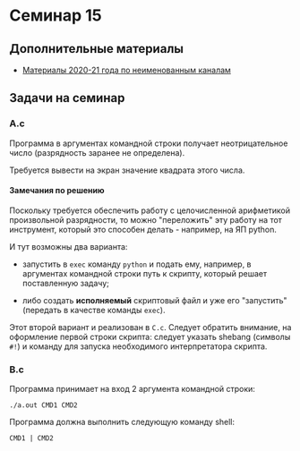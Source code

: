 # Семинар 15

## Дополнительные материалы

* [Материалы 2020-21 года по неименованным каналам](https://github.com/blackav/hse-caos-2020/tree/master/17-pipe)

## Задачи на семинар


### A.c

Программа в аргументах командной строки получает неотрицательное число
(разрядность заранее не определена).

Требуется вывести на экран значение квадрата этого числа.

#### Замечания по решению

Поскольку требуется обеспечить работу с целочисленной арифметикой произвольной
разрядности, то можно "переложить" эту работу на тот инструмент, который это
способен делать - например, на ЯП python.

И тут возможны два варианта:

* запустить в `exec` команду `python` и подать ему, например,
  в аргументах командной строки путь к скрипту, который решает поставленную задачу;

* либо создать **исполняемый** скриптовый файл и уже его "запустить" (передать в качестве команды `exec`).

Этот второй вариант и реализован в `C.c`. Следует обратить внимание, на оформление
первой строки скрипта: следует указать shebang (символы `#!`) и команду для запуска
необходимого интерпретатора скрипта.

### B.c

Программа принимает на вход 2 аргумента командной строки:

`./a.out CMD1 CMD2`

Программа должна выполнить следующую команду shell:

`CMD1 | CMD2`
